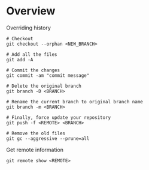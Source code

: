 # Overview

Overriding history
``` shell
# Checkout
git checkout --orphan <NEW_BRANCH>

# Add all the files
git add -A

# Commit the changes
git commit -am "commit message"

# Delete the original branch
git branch -D <BRANCH>

# Rename the current branch to original branch name
git branch -m <BRANCH>

# Finally, force update your repository
git push -f <REMOTE> <BRANCH>

# Remove the old files
git gc --aggressive --prune=all
```

Get remote information
```shell
git remote show <REMOTE>
```
